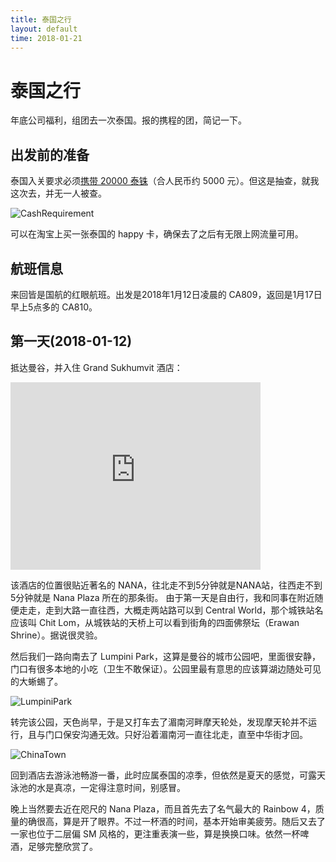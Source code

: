 ```yaml
---
title: 泰国之行
layout: default
time: 2018-01-21
---
```

# 泰国之行

年底公司福利，组团去一次泰国。报的携程的团，简记一下。

## 出发前的准备

泰国入关要求必须[携带 20000 泰铢](http://www.thaiembbeij.org/thaiembbeij/cn/thai-service/visa/)（合人民币约 5000 元）。但这是抽查，就我这次去，并无一人被查。

![CashRequirement](https://user-images.githubusercontent.com/1147451/35201178-3a7ccd34-ff54-11e7-8436-4e5f2bd0bf3d.png)

可以在淘宝上买一张泰国的 happy 卡，确保去了之后有无限上网流量可用。

## 航班信息

来回皆是国航的红眼航班。出发是2018年1月12日凌晨的 CA809，返回是1月17日早上5点多的 CA810。

## 第一天(2018-01-12)

抵达曼谷，并入住 Grand Sukhumvit 酒店：

<iframe src="https://www.google.com/maps/embed?pb=!1m18!1m12!1m3!1d3875.659363785199!2d100.55246741411769!3d13.739061390355683!2m3!1f0!2f0!3f0!3m2!1i1024!2i768!4f13.1!3m3!1m2!1s0x30e29eef17783845%3A0x9518aeee37afd966!2sGrand+Sukhumvit+Bangkok!5e0!3m2!1sen!2s!4v1516544716473" width="400" height="300" frameborder="0" style="border:0" allowfullscreen></iframe>

该酒店的位置很贴近著名的 NANA，往北走不到5分钟就是NANA站，往西走不到5分钟就是 Nana Plaza 所在的那条街。
由于第一天是自由行，我和同事在附近随便走走，走到大路一直往西，大概走两站路可以到 Central World，那个城铁站名应该叫 Chit Lom，从城铁站的天桥上可以看到街角的四面佛祭坛（Erawan Shrine）。据说很灵验。

然后我们一路向南去了 Lumpini Park，这算是曼谷的城市公园吧，里面很安静，门口有很多本地的小吃（卫生不敢保证）。公园里最有意思的应该算湖边随处可见的大蜥蜴了。

![LumpiniPark](https://user-images.githubusercontent.com/1147451/35201288-0c10d728-ff55-11e7-90d2-a8c0c9a02de4.png)

转完该公园，天色尚早，于是又打车去了湄南河畔摩天轮处，发现摩天轮并不运行，且与门口保安沟通无效。只好沿着湄南河一直往北走，直至中华街才回。

![ChinaTown](https://user-images.githubusercontent.com/1147451/35201291-0cefcadc-ff55-11e7-9a9b-cf3c26e68eba.png)

回到酒店去游泳池畅游一番，此时应属泰国的凉季，但依然是夏天的感觉，可露天泳池的水是真凉，一定得注意时间，别感冒。

晚上当然要去近在咫尺的 Nana Plaza，而且首先去了名气最大的 Rainbow 4，质量的确很高，算是开了眼界。不过一杯酒的时间，基本开始审美疲劳。随后又去了一家也位于二层偏 SM 风格的，更注重表演一些，算是换换口味。依然一杯啤酒，足够完整欣赏了。